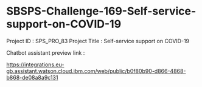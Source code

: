 # SBSPS-Challenge-169-Self-service-support-on-COVID-19

Project ID  : SPS_PRO_83
Project Title : Self-service support on COVID-19



Chatbot assistant preview link : 

https://integrations.eu-gb.assistant.watson.cloud.ibm.com/web/public/b0f80b90-d866-4868-b868-de08a8a9c131

